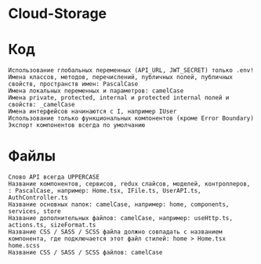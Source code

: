 # Cloud-Storage
# Код

    Использование глобальных переменных (API_URL, JWT_SECRET) только .env!
    Имена классов, методов, перечислений, публичных полей, публичных свойств, пространств имен: PascalCase
    Имена локальных переменных и параметров: camelCase
    Имена private, protected, internal и protected internal полей и свойств: _camelCase
    Имена интерфейсов начинаются с I, например IUser
    Использование только функциональных компонентов (кроме Error Boundary)
    Экспорт компонентов всегда по умолчанию

# Файлы

    Слово API всегда UPPERCASE
    Название компонентов, сервисов, redux слайсов, моделей, контроллеров, : PascalCase, например: Home.tsx, IFile.ts, UserAPI.ts, AuthController.ts
    Название основных папок: camelCase, например: home, components, services, store
    Название дополнительных файлов: camelCase, например: useHttp.ts, actions.ts, sizeFormat.ts
    Название CSS / SASS / SCSS файла должно совпадать с названием компонента, где подключается этот файл стилей: home > Home.tsx home.scss
    Название CSS / SASS / SCSS файлов: camelCase
